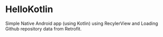 # HelloKotlin
Simple Native Android app (using Kotlin) using RecylerView and Loading Github repository data from Retrofit.
